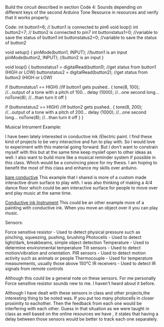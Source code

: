 Build the circuit described in section Code 4: Sounds depending on different keys of the second Arduino Tone 
Resource in resources and verify that it works properly.

Code:
int button1=6; // button1 is connected to pin6 void loop()
int button2=7; // button2 is connected to pin7
int buttonstatus1=0; //variable to save the status of button1
int buttonstatus2=0; //variable to save the status of button2

void setup()
{
pinMode(button1, INPUT); //button1 is an input
pinMode(button2, INPUT); //button2 is an input
}

void loop()
{
buttonstatus1 = digitalRead(button1); //get status from button1 (HIGH or LOW)
buttonstatus2 = digitalRead(button2); //get status from button2 (HIGH or LOW)

if (buttonstatus1 == HIGH) //If button1 gets pushed..
{
tone(8, 100); //...output of a tone with a pitch of 100...
delay (1000); //...one second long...
noTone(8); //...than turn it off
}

if (buttonstatus2 == HIGH) //If button2 gets pushed..
{
tone(8, 200); //...output of a tone with a pitch of 200...
delay (1000); //...one second long...
noTone(8); //...than turn it off
}
}

Musical Intrument Example:

I have been lately interested in conductive ink /Electric paint. I find these 
kind of projects to be very interactive and fun to play with. So I would love to experiment with this material going forward.
But I don't want to constrain myself with this but at the same time keep myslef open to other ideas as well.
I also want to build more like a musical reminder system if possible in this class.
Which would be a convincing piece for my thesis. I am hoping to benefit the most of this class and enhance my skills over arduino.

[bare conductive](https://www.crowdsupply.com/bare-conductive/bare-conductive)
This example that I shared is more of a custom made interactive drum surface to play with.
I was also thinking of making a 4/4 dance floor which could be aen interactive surface for people to move over and play music 
at the same time.

[Conductive ink Instrument](http://cargocollective.com/carolacintron/instrument-o-02-2013-Conductive-ink-wood-and-electronic-components-8)
This could be an other example more of a painting with conductive ink. When you move an object over it you can play music.

Sensors:

Force sensitive resistor - Used to detect physical pressure such as pinching, squeezing, pushing, brushing
Photocells - Used to detect light/dark, breakbeams, simple object detection
Temperature - Used to determine environmental temperature
Tilt sensors - Used to detect motion/vibration and orientation.
PIR sensors - Used to detect motion activity such as animals or people
Thermocouple - Used for temperature measurements, usually those above 150°C
IR receivers - Used to detect IR signals from remote controls

Although this could be a general note on these sensors. For me personally Force sensitive resistor sounds new to me.
I haven't heard about it before. 
 
Although I have dealt with these sensors in class and other projects,the interesting thing to be noted was.
If you put too many photocells in closer proximity to eachother. Then the feedback from each one would be interfering with each 
other. Guess in that situation as we were taught in class as well based on the online resources we have , it states that having 
a delay between those sensors would be better to track each one separately.


